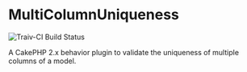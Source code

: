MultiColumnUniqueness
=====================
![Traiv-CI Build Status](https://travis-ci.org/ravage84/MultiColumnUniqueness.png)

A CakePHP 2.x behavior plugin to validate the uniqueness of multiple columns of a model.
